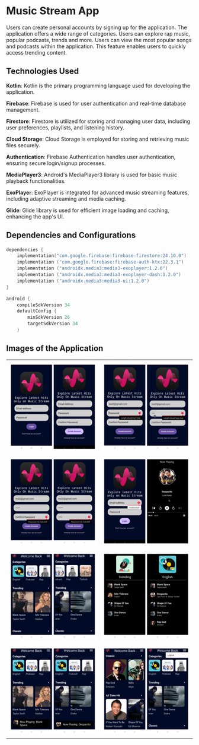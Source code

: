 # Music Stream App

Users can create personal accounts by signing up for the application. The application offers a wide range of categories. Users can explore rap music, popular podcasts, trends and more. Users can view the most popular songs and podcasts within the application. This feature enables users to quickly access trending content.

## Technologies Used

<b>Kotlin</b>: Kotlin is the primary programming language used for developing the application.

<b>Firebase</b>: Firebase is used for user authentication and real-time database management.

<b>Firestore</b>: Firestore is utilized for storing and managing user data, including user preferences, playlists, and listening history.

<b>Cloud Storage</b>: Cloud Storage is employed for storing and retrieving music files securely.

<b>Authentication</b>: Firebase Authentication handles user authentication, ensuring secure login/signup processes.

<b>MediaPlayer3</b>: Android's MediaPlayer3 library is used for basic music playback functionalities.

<b>ExoPlayer</b>: ExoPlayer is integrated for advanced music streaming features, including adaptive streaming and media caching.

<b>Glide</b>: Glide library is used for efficient image loading and caching, enhancing the app's UI.

## Dependencies and Configurations

```kotlin
dependencies {
    implementation("com.google.firebase:firebase-firestore:24.10.0")
    implementation ("com.google.firebase:firebase-auth-ktx:22.3.1")
    implementation ("androidx.media3:media3-exoplayer:1.2.0")
    implementation ("androidx.media3:media3-exoplayer-dash:1.2.0")
    implementation ("androidx.media3:media3-ui:1.2.0")
}
```

```kotlin
android {
    compileSdkVersion 34
    defaultConfig {
        minSdkVersion 26
        targetSdkVersion 34
    }
```

## Images of the Application

<table style="border-collapse: collapse; width: 100%;">
  <tr>
    <td align="center" style="padding: 8px; border: none;"><img src="https://github.com/reyhanturkkal/Music-Stream-App/blob/master/assets/login_signup.jpg" alt="login signup page"></td>
    <td align="center" style="padding: 8px; border: none;"><img src="https://github.com/reyhanturkkal/Music-Stream-App/blob/master/assets/password_control.jpg" alt="login signup page"></td>
  </tr>
    <tr>
    <td align="center" style="padding: 8px; border: none;"><img src="https://github.com/reyhanturkkal/Music-Stream-App/blob/master/assets/confirm_password_control.jpg" alt="login signup page"></td>
    <td align="center" style="padding: 8px; border: none;"><img src="https://github.com/reyhanturkkal/Music-Stream-App/blob/master/assets/playing_music_and_email_check.jpg" alt="login signup page"></td>
  </tr>
    <tr>
    <td align="center" style="padding: 8px; border: none;"><img src="https://github.com/reyhanturkkal/Music-Stream-App/blob/master/assets/categories.jpg" alt="category page"></td>
    <td align="center" style="padding: 8px; border: none;"><img src="https://github.com/reyhanturkkal/Music-Stream-App/blob/master/assets/category_detail.jpg" alt="category page"></td>
  </tr>
    <tr>
    <td align="center" style="padding: 8px; border: none;"><img src="https://github.com/reyhanturkkal/Music-Stream-App/blob/master/assets/playing_music_end_of_the_page.jpg" alt="music playing"></td>
    <td align="center" style="padding: 8px; border: none;"><img src="https://github.com/reyhanturkkal/Music-Stream-App/blob/master/assets/logout_right_top.jpg" alt="logout"></td>
  </tr>

</table>
